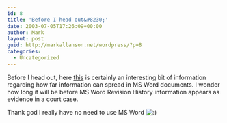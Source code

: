 ```yaml
---
id: 8
title: 'Before I head out&#8230;'
date: 2003-07-05T17:26:09+00:00
author: Mark
layout: post
guid: http://markallanson.net/wordpress/?p=8
categories:
  - Uncategorized
---
```

Before I head out, here [this](http://dannyayers.com/archives/001477.html) is certainly an interesting bit of information regarding how far information can spread in MS Word documents. I wonder how long it will be before MS Word Revision History information appears as evidence in a court case.

Thank god I really have no need to use MS Word  <img src='https://markallanson.net/blog/wp-includes/images/smilies/icon_smile.gif' alt=':)' class='wp-smiley' />